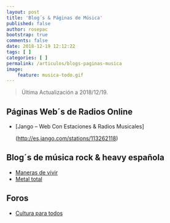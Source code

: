 ```yaml
---
layout: post
title: 'Blog´s & Páginas de Música'
published: false
author: rosepac
bootstrap: true
comments: false
date: 2018-12-19 12:12:22
tags: [ ]
categories: [ ]
permalink: /articulos/blogs-paginas-musica
image:
    feature: musica-todo.gif
---
```

> Última Actualización a 2018/12/19.

## Páginas Web´s de Radios Online

  * [Jango &#8211; Web Con Estaciones & Radios Musicales]
  
    (http://es.jango.com/stations/113262118)

## Blog´s de música rock & heavy española

  * [Maneras de vivir][1]
  * [Metal total][2]

## Foros

  * [Cultura para todos][3]

 [1]: http://www.manerasdevivir.com
 [2]: http://www.metaltotal.com
 [3]: http://culturaparatodos.eu/